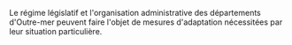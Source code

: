 Le régime législatif et l'organisation administrative des départements d'Outre-mer peuvent faire l'objet de mesures d'adaptation nécessitées par leur situation particulière.
